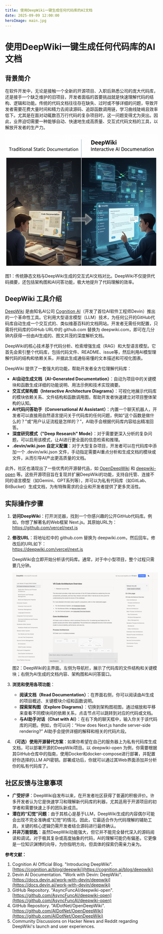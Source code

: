 ```yaml
---
title: 使用DeepWiki一键生成任何代码库的AI文档
date: 2025-09-09 12:00:00
heroImage: main.jpg
---
```


# **使用DeepWiki一键生成任何代码库的AI文档**

## **背景简介**

在软件开发中，无论是接触一个全新的开源项目、入职后熟悉公司的庞大代码库，还是接手一个缺乏维护的旧项目，开发者面临的首要挑战就是快速理解代码的结构、逻辑和功能。传统的代码文档往往存在缺失、过时或不够详细的问题，导致开发者需要花费大量时间和精力去阅读源码、追踪函数调用链，学习曲线陡峭且效率低下。尤其是在面对动辄数百万行代码的复杂项目时，这一问题变得尤为突出。因此，业界迫切需要一种能够自动、快速地生成高质量、交互式代码文档的工具，以解放开发者的生产力。

![传统静态文档与DeepWiki生成的交互式AI文档对比](./content/2025-09-09-deepwiki/001.png)

图1：传统静态文档与DeepWiki生成的交互式AI文档对比。DeepWiki不仅提供代码摘要，还包括架构图和AI问答功能，极大地提升了代码理解的效率。

## **DeepWiki 工具介绍**

[DeepWiki](https://deepwiki.com/) 是由知名AI公司 [Cognition AI](https://cognition.ai/)（开发了首位AI软件工程师Devin）推出的一个革命性工具。它利用大型语言模型（LLM）技术，为任何公开的GitHub代码库自动生成一个交互式的、类似维基百科的文档网站。开发者无需任何配置，只需将代码库的GitHub URL中的 github.com 替换为 deepwiki.com，即可在几分钟内获得一份由AI生成的、图文并茂的深度解析文档。

DeepWiki的核心技术基于代码分析、检索增强生成（RAG）和大型语言模型。它首先会索引整个代码库，包括代码文件、README、issue等，然后利用AI模型理解代码的结构和依赖关系，并据此生成通俗易懂的文本描述和可视化图表。

DeepWiki 提供了一套强大的功能，帮助开发者全方位理解代码库：

* **AI自动生成文档（AI-Generated Documentation）**：自动为项目中的关键模块和函数生成详细的功能说明、用法示例和技术实现摘要。  
* **交互式架构图（Interactive Architecture Diagrams）**：可视化地展示代码库的模块依赖关系、文件结构和函数调用图，帮助开发者快速建立对项目整体架构的认知。  
* **AI代码问答助手（Conversational AI Assistant）**：内置一个聊天机器人，开发者可以直接用自然语言提问关于代码库的任何问题，例如“这个函数是做什么的？”或“用户认证流程是怎样的？”，AI助手会根据代码库内容给出精准回答。  
* **深度研究模式（"Deep Research" Mode）**：对于需要更深入分析的复杂问题，可以启用该模式，让AI进行更全面的信息检索和推理。  
* **.devin/wiki.json 自定义配置**：对于大型复杂项目，开发者可以在代码库中添加一个 .devin/wiki.json 文件，手动指定需要AI重点分析和生成文档的模块或文件，从而引导AI产出更高质量的文档。

此外，社区也涌现出了一些优秀的开源替代品，如 [OpenDeepWiki](https://github.com/AIDotNet/OpenDeepWiki) 和 [deepwiki-open](https://github.com/AsyncFuncAI/deepwiki-open) 等。这些开源项目旨在复现并扩展DeepWiki的功能，支持自托管、连接不同的语言模型（如Gemini、GPT系列等），并可以为私有代码库（如GitLab、BitBucket）生成文档，为有特殊需求的企业和开发者提供了更多灵活性。

## **实际操作步骤**

1. **访问DeepWiki**：打开浏览器，找到一个你感兴趣的公开GitHub代码库。例如，你想了解著名的Web框架 Next.js。其原始URL为：  
   https://github.com/vercel/next.js

2. **修改URL**：将地址栏中的 github.com 替换为 deepwiki.com，然后回车。修改后的URL如下：  
   https://deepwiki.com/vercel/next.js

   DeepWiki会立即开始分析该代码库。通常，对于中小型项目，整个过程只需要几分钟。 

    ![DeepWiki的主界面](./content/2025-09-09-deepwiki/002.png)
   图2：DeepWiki的主界面。左侧为导航栏，展示了代码库的文件结构和关键模块；右侧为AI生成的文档内容、架构图和AI问答窗口。  
3. **浏览和使用各项功能**：  
   * **阅读文档（Read Documentation）**：在界面右侧，你可以阅读由AI生成的项目概述、关键模块介绍和函数说明。  
   * **探索架构图（Explore Diagrams）**：切换到架构图视图，通过缩放和平移来查看不同模块间的依赖关系，点击节点可以跳转到对应的代码或文档。  
   * **与AI助手对话（Chat with AI）**：在右下角的聊天框中，输入你关于该代码库的问题。例如，你可以问：“How does Next.js handle server-side rendering?” AI助手会提供详细的解释和相关的代码片段。  
4. **（可选）使用开源替代方案**：如果你希望在自己的服务器上为私有代码库生成文档，可以部署开源的DeepWiki项目。以 deepwiki-open 为例，你需要根据其GitHub仓库中的指南，使用Docker和docker-compose进行部署，并配置好你选择的LLM API密钥。部署成功后，你就可以通过其Web界面添加并分析你的私有代码库了。

## **社区反馈与注意事项**

* **广受好评**：DeepWiki自发布以来，在开发者社区获得了普遍的积极评价。许多开发者认为它是快速学习和理解新代码库的利器，尤其适用于开源项目的初学者和需要快速上手的团队新成员。  
* **潜在的“幻觉”问题**：由于其核心是基于LLM，DeepWiki生成的内容偶尔可能会出现不完全准确或“幻觉”的情况。因此，它最适合作为代码理解的辅助工具，关键的核心逻辑仍需开发者结合源码进行最终确认。  
* **并非万能钥匙**：虽然DeepWiki功能强大，但它并不能完全替代深入的源码阅读和调试。对于极其复杂或高度抽象的代码，AI的理解可能仍有偏差。它更像是一位知识渊博的向导，为你指明方向，但具体的探索仍需亲力亲为。


**参考文献：**

1. Cognition AI Official Blog. "Introducing DeepWiki". [https://cognition.ai/blog/deepwiki](https://cognition.ai/blog/deepwiki)  
2. Devin AI Documentation. "Work with Devin: DeepWiki". [https://docs.devin.ai/work-with-devin/deepwiki](https://docs.devin.ai/work-with-devin/deepwiki)  
3. GitHub Repository. "AsyncFuncAI/deepwiki-open". [https://github.com/AsyncFuncAI/deepwiki-open](https://github.com/AsyncFuncAI/deepwiki-open)  
4. GitHub Repository. "AIDotNet/OpenDeepWiki". [https://github.com/AIDotNet/OpenDeepWiki](https://github.com/AIDotNet/OpenDeepWiki)  
5. Community Discussions on Hacker News and Reddit regarding DeepWiki's launch and user experiences.